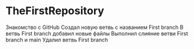 # TheFirstRepository
Знакомство с GitHub
Создал новую ветвь с названием First branch
В ветвь First branch добавил новые файлы 
Выполнил слияние ветви First branch и main
Удалил ветвь First branch
